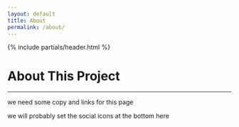 ```yaml
---
layout: default
title: About
permalink: /about/
---
```


{% include partials/header.html %}

<div class="content-block xs-p3 xs-border fill-white xs-mt3">
    <h1>About This Project</h1>
    <hr>
    <p> we need some copy and links for this page </p>
    <p> we will probably set the social icons at the bottom here </p>
</div>
